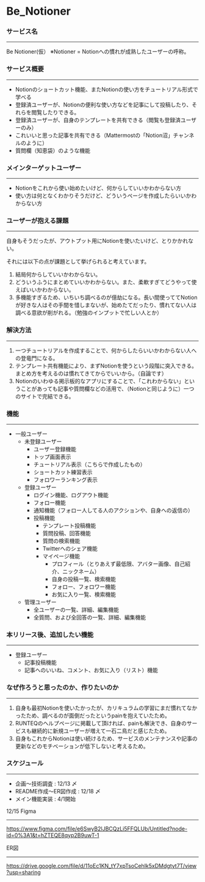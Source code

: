 
# Be_Notioner
### サービス名
---
Be Notioner(仮）
※Notioner = Notionへの慣れが成熟したユーザーの呼称。

### サービス概要
---
- Notionのショートカット機能、またNotionの使い方をチュートリアル形式で学べる
- 登録済ユーザーが、Notionの便利な使い方などを記事にして投稿したり、それらを閲覧したりできる。
- 登録済ユーザーが、自身のテンプレートを共有できる（閲覧も登録済ユーザーのみ）
- これいいと思った記事を共有できる（Mattermostの「Notion沼」チャンネルのように）
- 質問欄（知恵袋）のような機能

### メインターゲットユーザー
---
- Notionをこれから使い始めたいけど、何からしていいかわからない方
- 使い方は何となくわかりそうだけど、どういうページを作成したらいいかわからない方

### ユーザーが抱える課題
---
自身もそうだったが、アウトプット用にNotionを使いたいけど、とりかかれない。

それには以下の点が課題として挙げられると考えています。

1. 結局何からしていいかわからない。
2. どういうふうにまとめていいかわからない。また、柔軟すぎてどうやって使えばいいかわからない。
3. 多機能すぎるため、いちいち調べるのが億劫になる。長い間使っててNotionが好きな人はその手間を惜しまないが、始めたてだったり、慣れてない人は調べる意欲が削がれる。（勉強のインプットで忙しい人とか）

### 解決方法
---
1. 一つチュートリアルを作成することで、何からしたらいいかわからない人への登竜門になる。
2. テンプレート共有機能により、まずNotionを使うという段階に突入できる。まとめ方を考えるのは慣れてきてからでいいから。（自論です）
3. Notionのいわゆる掲示板的なアプリにすることで、「これわからない」ということがあっても記事や質問欄などの活用で、（Notionと同じように）一つのサイトで完結できる。

### 機能
---
- 一般ユーザー
    - 未登録ユーザー
        - ユーザー登録機能
        - トップ画面表示
        - チュートリアル表示（こちらで作成したもの）
        - ショートカット練習表示
        - フォロワーランキング表示
    - 登録ユーザー
        - ログイン機能、ログアウト機能
        - フォロー機能
        - 通知機能（フォロー人してる人のアクションや、自身への返信の）
        - 投稿機能
            - テンプレート投稿機能
            - 質問投稿、回答機能
            - 質問の検索機能
            - Twitterへのシェア機能
            - マイページ機能
                - プロフィール（とりあえず最低限、アバター画像、自己紹介、ニックネーム）
                - 自身の投稿一覧、検索機能
                - フォロー、フォロワー機能
                - お気に入り一覧、検索機能
    - 管理ユーザー
        - 全ユーザーの一覧、詳細、編集機能
        - 全質問、および全回答の一覧、詳細、編集機能

### 本リリース後、追加したい機能
---
- 登録ユーザー
    - 記事投稿機能
    - 記事へのいいね、コメント、お気に入り（リスト）機能

### なぜ作ろうと思ったのか、作りたいのか
---
1. 自身も最初Notionを使いたかったが、カリキュラムの学習にまだ慣れてなかったため、調べるのが面倒だったというpainを抱えていたため。
2. RUNTEQのヘルプページに掲載して頂ければ、painも解決でき、自身のサービスも継続的に新規ユーザーが増えて一石二鳥だと感じたため。
3. 自身もこれからNotionは使い続けるため、サービスのメンテナンスや記事の更新などのモチベーションが低下しないと考えるため。

### スケジュール
---
- 企画〜技術調査 : 12/13 〆
- README作成〜ER図作成 : 12/18 〆
- メイン機能実装 : 4/1開始

12/15 Figma
***
https://www.figma.com/file/e6SwyB2lJBCQzLi5FFQLUb/Untitled?node-id=0%3A1&t=hZTEQE8qyp2B9uwT-1

ER図
***
https://drive.google.com/file/d/11oEc1KN_tY7xpTsoCehIk5xDMdgtyt7T/view?usp=sharing